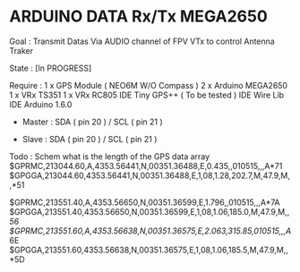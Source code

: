 # ARDUINO DATA Rx/Tx MEGA2650

Goal : 
Transmit Datas Via AUDIO channel of FPV VTx to control Antenna Traker

State : 
[In PROGRESS]

Require :
1 x GPS Module ( NEO6M W/O Compass )
2 x Arduino MEGA2650
1 x VRx TS351
1 x VRx RC805
IDE Tiny GPS++ ( To be tested )
IDE Wire Lib
IDE Arduino 1.6.0

- Master :
SDA ( pin 20 ) / SCL ( pin 21 )

- Slave :
SDA ( pin 20 ) / SCL ( pin 21 )

Todo :
Schem
what is the length of the GPS data array 
$GPRMC,213044.60,A,4353.56441,N,00351.36488,E,0.435,,010515,,,A*71
$GPGGA,213044.60,4353.56441,N,00351.36488,E,1,08,1.28,202.7,M,47.9,M,,*51

$GPRMC,213551.40,A,4353.56650,N,00351.36599,E,1.796,,010515,,,A*7A
$GPGGA,213551.40,4353.56650,N,00351.36599,E,1,08,1.06,185.0,M,47.9,M,,*56
$GPRMC,213551.60,A,4353.56638,N,00351.36575,E,2.063,315.85,010515,,,A*6E
$GPGGA,213551.60,4353.56638,N,00351.36575,E,1,08,1.06,185.5,M,47.9,M,,*5D
